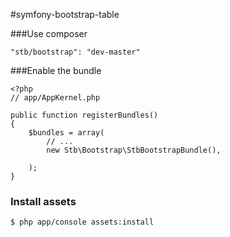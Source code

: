 #symfony-bootstrap-table

###Use composer

```
"stb/bootstrap": "dev-master"
```

###Enable the bundle
```
<?php
// app/AppKernel.php

public function registerBundles()
{
    $bundles = array(
        // ...
        new Stb\Bootstrap\StbBootstrapBundle(),

    );
}
```

### Install assets

```
$ php app/console assets:install
```

